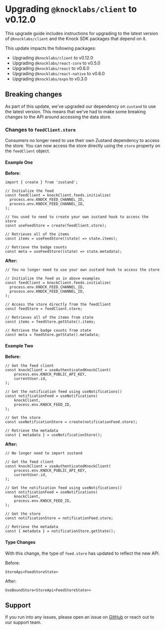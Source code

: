 # Upgrading `@knocklabs/client` to v0.12.0

This upgrade guide includes instructions for upgrading to the latest version of `@knocklabs/client` and the Knock SDK packages that depend on it.

This update impacts the following packages:
- Upgrading `@knocklabs/client` to v0.12.0
- Upgrading `@knocklabs/react-core` to v0.5.0
- Upgrading `@knocklabs/react` to v0.6.0
- Upgrading `@knocklabs/react-native` to v0.6.0
- Upgrading `@knocklabs/expo` to v0.3.0

## Breaking changes

As part of this update, we've upgraded our dependency on `zustand` to use the latest version. This means that we've had to make some breaking changes to the API around accessing the data store.

### Changes to `feedClient.store`

Consumers no longer need to use their own Zustand dependency to access the store. You can now access the store directly using the `store` property on the `feedClient` object.

#### Example One
**Before:**
```tsx
import { create } from 'zustand';

// Initialize the feed
const feedClient = knockClient.feeds.initialize(
  process.env.KNOCK_FEED_CHANNEL_ID,
  process.env.KNOCK_FEED_CHANNEL_ID,
);

// You used to need to create your own zustand hook to access the store
const useFeedStore = create(feedClient.store);

// Retrieves all of the items
const items = useFeedStore((state) => state.items);

// Retrieve the badge counts
const meta = useFeedStore((state) => state.metadata);
```

**After:**
```tsx
// You no longer need to use your own zustand hook to access the store

// Initialize the feed as in above examples
const feedClient = knockClient.feeds.initialize(
  process.env.KNOCK_FEED_CHANNEL_ID,
  process.env.KNOCK_FEED_CHANNEL_ID,
);

// Access the store directly from the feedClient
const feedStore = feedClient.store;

// Retrieves all of the items from state
const items = feedStore.getState().items;

// Retrieve the badge counts from state
const meta = feedStore.getState().metadata;
```

#### Example Two

**Before:**
```tsx
// Get the feed client
const knockClient = useAuthenticatedKnockClient(
    process.env.KNOCK_PUBLIC_API_KEY,
    currentUser.id,
);

// Get the notification feed using useNotifications()
const notificationFeed = useNotifications(
    knockClient,
    process.env.KNOCK_FEED_ID,
);

// Get the store
const useNotificationStore = create(notificationFeed.store);

// Retrieve the metadata
const { metadata } = useNotificationStore();
```

**After:**
```tsx
// No longer need to import zustand

// Get the feed client
const knockClient = useAuthenticatedKnockClient(
    process.env.KNOCK_PUBLIC_API_KEY,
    currentUser.id,
);

// Get the notification feed using useNotifications()
const notificationFeed = useNotifications(
    knockClient,
    process.env.KNOCK_FEED_ID,
);

// Get the store
const notificationStore = notificationFeed.store;

// Retrieve the metadata
const { metadata } = notificationStore.getState();
```

#### Type Changes

With this change, the type of `feed.store` has updated to reflect the new API.

Before:
```tsx
StoreApi<FeedStoreState>
```

After:
```tsx
UseBoundStore<StoreApi<FeedStoreState>>
```

## Support

If you run into any issues, please open an issue on [GitHub](https://github.com/knocklabs/javascript/issues) or reach out to our support team.
